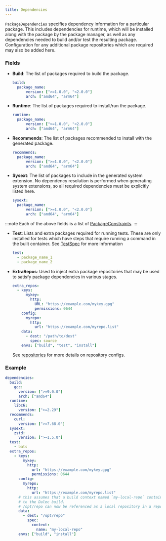 ```yaml
---
title: Dependencies
---
```


`PackageDependencies` specifies dependency information for a particular package.  This includes dependencies for runtime, which will be installed along with the package by the package manager, as well as any dependencies needed to build and/or test the resulting package. Configuration for any additional package repositories which are required may also be added here.

### Fields

- **Build**: The list of packages required to build the package.
    ```yaml
    build:
      package_name:
          version: [">=1.0.0", "<2.0.0"]
          arch: ["amd64", "arm64"]
    ```

- **Runtime**: The list of packages required to install/run the package.
    ```yaml
    runtime:
      package_name:
          version: [">=1.0.0", "<2.0.0"]
          arch: ["amd64", "arm64"]
    ```

- **Recommends**: The list of packages recommended to install with the generated package.
    ```yaml
    recommends:
      package_name:
          version: [">=1.0.0", "<2.0.0"]
          arch: ["amd64", "arm64"]
    ```

- **Sysext**: The list of packages to include in the generated system extension. No dependency resolution is performed when generating system extensions, so all required dependencies must be explicitly listed here.
    ```yaml
    sysext:
      package_name:
          version: [">=1.0.0", "<2.0.0"]
          arch: ["amd64", "arm64"]
    ```

:::note
Each of the above fields is a list of [PackageConstraints](https://pkg.go.dev/github.com/project-dalec/dalec#PackageConstraints).
:::

- **Test**: Lists and extra packages required for running tests. These are only installed for tests which have steps that require running a command in the built container. See [TestSpec](https://pkg.go.dev/github.com/project-dalec/dalec#TestSpec) for more information
    ```yaml
    test:
      - package_name_1
      - package_name_2
    ```

- **ExtraRepos**: Used to inject extra package repositories that may be used to satisfy package dependencies in various stages. 
    ```yaml
    extra_repos:
      - keys:
          mykey:
            http:
              URL: "https://example.com/mykey.gpg"
              permissions: 0644
        config: 
          myrepo:
            http:
              url: "https://example.com/myrepo.list"
        data: 
          - dest: "/path/to/dest"
            spec: source
        envs: ["build", "test", "install"] 
    ```
    See [repositories](repositories.md) for more details on repository configs.

### Example
```yaml
dependencies:
  build:
    gcc:
      version: [">=9.0.0"]
      arch: ["amd64"]
  runtime:
    libc6:
      version: [">=2.29"]
  recommends:
    curl:
      version: [">=7.68.0"]
  sysext:
    zstd:
      version: [">=1.5.0"]
  test:
    - bats
  extra_repos:
    - keys:
        mykey: 
          http:
            url: "https://example.com/mykey.gpg"
            permissions: 0644
      config:
        myrepo:
          http:
            url: "https://example.com/myrepo.list"
      # this assumes that a build context named `my-local-repo` containing a local repository will be passed 
      # to the Dalec build.
      # /opt/repo can now be referenced as a local repository in a repository config imported to dalec
      data:
        - dest: "/opt/repo"
          spec:
            context:
              name: "my-local-repo"
      envs: ["build", "install"]
```
